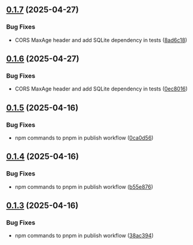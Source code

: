 ## [0.1.7](https://github.com/juicycleff/frank/compare/v0.1.6...v0.1.7) (2025-04-27)


### Bug Fixes

* CORS MaxAge header and add SQLite dependency in tests ([8ad6c18](https://github.com/juicycleff/frank/commit/8ad6c18b5eb4eb414298fc130030b26b9a4e5e7a))



## [0.1.6](https://github.com/juicycleff/frank/compare/v0.1.5...v0.1.6) (2025-04-27)


### Bug Fixes

* CORS MaxAge header and add SQLite dependency in tests ([0ec8016](https://github.com/juicycleff/frank/commit/0ec8016ca2a1318212a1b2288b5cde38273f046f))



## [0.1.5](https://github.com/juicycleff/frank/compare/v0.1.4...v0.1.5) (2025-04-16)


### Bug Fixes

* npm commands to pnpm in publish workflow ([0ca0d56](https://github.com/juicycleff/frank/commit/0ca0d56ce90be82278711b8d1516584b6f9d8199))



## [0.1.4](https://github.com/juicycleff/frank/compare/v0.1.3...v0.1.4) (2025-04-16)


### Bug Fixes

* npm commands to pnpm in publish workflow ([b55e876](https://github.com/juicycleff/frank/commit/b55e876fec3f3a5b18779570937d878e1f799aad))



## [0.1.3](https://github.com/juicycleff/frank/compare/v0.1.2...v0.1.3) (2025-04-16)


### Bug Fixes

* npm commands to pnpm in publish workflow ([38ac394](https://github.com/juicycleff/frank/commit/38ac394a473feb4ce353347608a64b8fe3ee7327))



